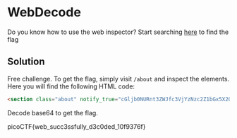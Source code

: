 # WebDecode
Do you know how to use the web inspector?
Start searching [here](http://titan.picoctf.net:60527/) to find the flag

## Solution
Free challenge. To get the flag, simply visit `/about` and inspect the elements. Here you will find the following HTML code:

```html
<section class="about" notify_true="cGljb0NURnt3ZWJfc3VjYzNzc2Z1bGx5X2QzYzBkZWRfMTBmOTM3NmZ9">
  ```
  
Decode base64 to get the flag.


picoCTF{web_succ3ssfully_d3c0ded_10f9376f}